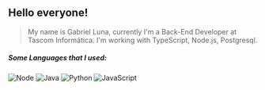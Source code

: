 ## Hello everyone!

>My name is Gabriel Luna, currently I'm a Back-End Developer at Tascom Informática. I'm working with TypeScript, Node.js, Postgresql.

##### Some Languages that I used:
![Node](https://img.shields.io/badge/-Nodejs-00FA9A?logo=javascript&logoColor=white&style=for-the-badge)  ![Java](https://img.shields.io/badge/java-%23ED8B00.svg?style=for-the-badge&logo=java&logoColor=white)  ![Python](https://img.shields.io/badge/python-3670A0?style=for-the-badge&logo=python&logoColor=ffdd54)  ![JavaScript](https://img.shields.io/badge/-JavaScript-FFD700?logo=javascript&logoColor=black&style=for-the-badge)
